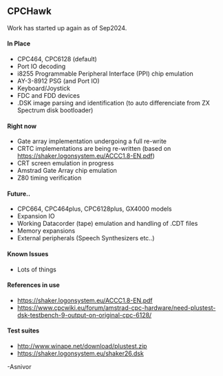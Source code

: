 ﻿## CPCHawk

Work has started up again as of Sep2024.

#### In Place
* CPC464, CPC6128 (default)
* Port IO decoding
* i8255 Programmable Peripheral Interface (PPI) chip emulation
* AY-3-8912 PSG (and Port IO)
* Keyboard/Joystick
* FDC and FDD devices
* .DSK image parsing and identification (to auto differenciate from ZX Spectrum disk bootloader)

#### Right now
* Gate array implementation undergoing a full re-write
* CRTC implementations are being re-written (based on https://shaker.logonsystem.eu/ACCC1.8-EN.pdf)
* CRT screen emulation in progress
* Amstrad Gate Array chip emulation
* Z80 timing verification

#### Future..
* CPC664, CPC464plus, CPC6128plus, GX4000 models
* Expansion IO
* Working Datacorder (tape) emulation and handling of .CDT files
* Memory expansions
* External peripherals (Speech Synthesizers etc..)

#### Known Issues
* Lots of things

#### References in use
* https://shaker.logonsystem.eu/ACCC1.8-EN.pdf
* https://www.cpcwiki.eu/forum/amstrad-cpc-hardware/need-plustest-dsk-testbench-9-output-on-original-cpc-6128/

#### Test suites
* http://www.winape.net/download/plustest.zip
* https://shaker.logonsystem.eu/shaker26.dsk






-Asnivor
